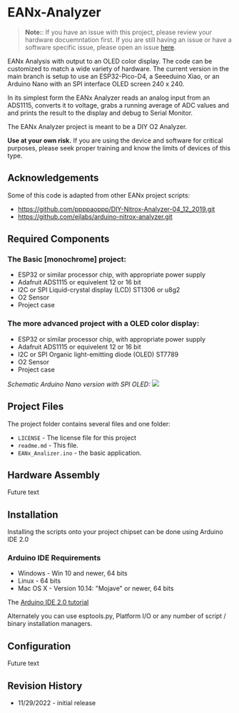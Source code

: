 # EANx-Analyzer

> **Note:**: If you have an issue with this project, please review your hardware docuemntation first.  If you are still having an issue or have a software specific issue, please open an issue [here](https://github.com/lbehrler/EANx-Analyzer/issues).

EANx Analysis with output to an OLED color display.
The code can be customized to match a wide variety of hardware.  The current version in the main branch is setup to use an ESP32-Pico-D4, a Seeeduino Xiao, or an Arduino Nano with an SPI interface OLED screen 240 x 240.

In its simplest form the EANx Analyzer reads an analog input from an ADS1115, converts it to voltage, grabs a running average of ADC values and and prints the result to the display and debug to Serial Monitor.

The EANx Analyzer project is meant to be a DIY O2 Analyzer.  
 
**Use at your own risk.**  If you are using the device and software for critical purposes, please seek proper training and know the limits of devices of this type. 

## Acknowledgements
Some of this code is adapted from other EANx project scripts: 
  - https://github.com/ppppaoppp/DIY-Nitrox-Analyzer-04_12_2019.git
  - https://github.com/ejlabs/arduino-nitrox-analyzer.git

## Required Components

### The Basic [monochrome] project:
+ ESP32 or similar processor chip, with appropriate power supply
+ Adafruit ADS1115 or equivelent 12 or 16 bit 
+ I2C or SPI Liquid-crystal display (LCD) ST1306 or u8g2 
+ O2 Sensor
+ Project case

### The more advanced project with a OLED color display:
+ ESP32 or similar processor chip, with appropriate power supply
+ Adafruit ADS1115 or equivelent 12 or 16 bit 
+ I2C or SPI Organic light-emitting diode (OLED) ST7789
+ O2 Sensor
+ Project case

*Schematic Arduino Nano version with SPI OLED:*
![](https://github.com/lbehrler/EANx-Analyzer/blob/eef317a30d3a1932c77d38c698fbaf5213d5280e/EANx_Analyzer_SPI_OLED%20schematic.png)

## Project Files

The project folder contains several files and one folder:

+ `LICENSE` - The license file for this project
+ `readme.md` - This file.
+ `EANx_Analizer.ino` - the basic application.

## Hardware Assembly
Future text 

## Installation
Installing the scripts onto your project chipset can be done using Arduino IDE 2.0

### Arduino IDE Requirements
- Windows - Win 10 and newer, 64 bits
- Linux - 64 bits
- Mac OS X - Version 10.14: "Mojave" or newer, 64 bits

The [Arduino IDE 2.0 tutorial](https://docs.arduino.cc/software/ide-v2/tutorials/getting-started/ide-v2-downloading-and-installing)

Alternately you can use esptools.py, Platform I/O or any number of script / binary installation managers. 

## Configuration
Future text 


## Revision History
+ 11/29/2022 - initial release


